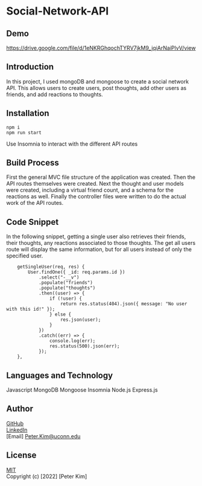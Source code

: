 # Social-Network-API

## Demo

https://drive.google.com/file/d/1eNKRGhqochTYRV7jkM9_jqiArNaiPlvV/view

## Introduction

In this project, I used mongoDB and mongoose to create a social network API. This allows users to create users, post thoughts, add other users as friends, and add reactions to thoughts.

## Installation

```
npm i
npm run start
```

Use Insomnia to interact with the different API routes

## Build Process

First the general MVC file structure of the application was created.
Then the API routes themselves were created.
Next the thought and user models were created, including a virtual friend count, and a schema for the reactions as well.
Finally the controller files were written to do the actual work of the API routes.

## Code Snippet

In the following snippet, getting a single user also retrieves their friends, their thoughts, any reactions associated to those thoughts.
The get all users route will display the same information, but for all users instead of only the specified user.

```
    getSingleUser(req, res) {
		User.findOne({ _id: req.params.id })
			.select("-__v")
			.populate("friends")
			.populate("thoughts")
			.then((user) => {
				if (!user) {
					return res.status(404).json({ message: "No user with this id!" });
				} else {
					res.json(user);
				}
			})
			.catch((err) => {
				console.log(err);
				res.status(500).json(err);
			});
	},
```

## Languages and Technology

Javascript
MongoDB
Mongoose
Insomnia
Node.js
Express.js

## Author

[GitHub](https://github.com/PeterKim89)<br>
[LinkedIn](www.linkedin.com/in/peter-kim89)<br>
[Email] Peter.Kim@uconn.edu

## License

[MIT](https://choosealicense.com/licenses/mit/)<br>
Copyright (c) [2022] [Peter Kim]
